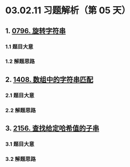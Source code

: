 # 03.02.11 习题解析（第 05 天）

## 1. [0796. 旋转字符串](https://leetcode.cn/problems/rotate-string/)

### 1.1 题目大意

### 1.2 解题思路

## 2. [1408. 数组中的字符串匹配](https://leetcode.cn/problems/string-matching-in-an-array/)

### 2.1 题目大意

### 2.2 解题思路

## 3. [2156. 查找给定哈希值的子串](https://leetcode.cn/problems/find-substring-with-given-hash-value/)

### 3.1 题目大意

### 3.2 解题思路    

